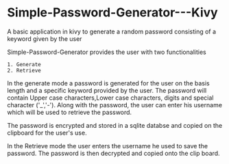 # Simple-Password-Generator---Kivy
A basic application in kivy to generate a random password consisting of a keyword given by the user

Simple-Password-Generator provides the user with two functionalities 

	1. Generate 
	2. Retrieve 

In the generate mode a password is generated for the user on the basis length and a specific keyword provided by the user. 
The password will contain Upper case characters,Lower case characters, digits and special character ('_','-').
Along with the password, the user can enter his username which will be used to retrieve the password. 

The password is encrypted and stored in a sqlite databse and copied on the clipboard for the user's use. 

In the Retrieve mode the user enters the username he used to save the password. The password is then decrypted and copied onto the clip board.
